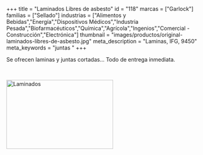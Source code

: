 +++
title = "Laminados Libres de asbesto"
id = "118"
marcas = ["Garlock"]
familias = ["Sellado"]
industrias = ["Alimentos y Bebidas","Energía","Dispositivos Médicos","Industria Pesada","Biofarmacéuticos","Química","Agrícola","Ingenios","Comercial - Construcción","Electrónica"]
thumbnail = "images/productos/original-laminados-libres-de-asbesto.jpg"
meta_description = "Laminas, IFG, 9450"
meta_keywords = "juntas "
+++
<p>Se ofrecen laminas y juntas cortadas... Todo de entrega inmediata.</p>
<p> </p>
<p><img src="images/productos/a9b2a1515f4d16504b93bd07527dddfb-GJC.jpg" alt="Laminados" width="279" height="181" /></p>